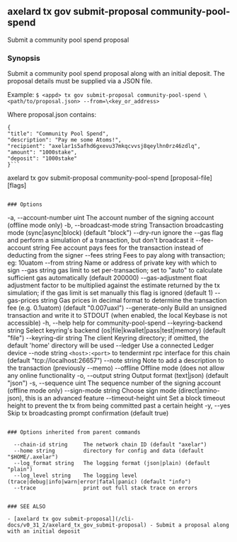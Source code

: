 ## axelard tx gov submit-proposal community-pool-spend

Submit a community pool spend proposal

### Synopsis

Submit a community pool spend proposal along with an initial deposit.
The proposal details must be supplied via a JSON file.

Example:
`$ <appd> tx gov submit-proposal community-pool-spend \<path/to/proposal.json> --from=\<key_or_address>`

Where proposal.json contains:

````
{
"title": "Community Pool Spend",
"description": "Pay me some Atoms!",
"recipient": "axelar1s5afhd6gxevu37mkqcvvsj8qeylhn0rz46zdlq",
"amount": "1000stake",
"deposit": "1000stake"
}```

````

axelard tx gov submit-proposal community-pool-spend [proposal-file] [flags]

```

### Options

```

-a, --account-number uint The account number of the signing account (offline mode only)
-b, --broadcast-mode string Transaction broadcasting mode (sync|async|block) (default "block")
--dry-run ignore the --gas flag and perform a simulation of a transaction, but don't broadcast it
--fee-account string Fee account pays fees for the transaction instead of deducting from the signer
--fees string Fees to pay along with transaction; eg: 10uatom
--from string Name or address of private key with which to sign
--gas string gas limit to set per-transaction; set to "auto" to calculate sufficient gas automatically (default 200000)
--gas-adjustment float adjustment factor to be multiplied against the estimate returned by the tx simulation; if the gas limit is set manually this flag is ignored (default 1)
--gas-prices string Gas prices in decimal format to determine the transaction fee (e.g. 0.1uatom) (default "0.007uaxl")
--generate-only Build an unsigned transaction and write it to STDOUT (when enabled, the local Keybase is not accessible)
-h, --help help for community-pool-spend
--keyring-backend string Select keyring's backend (os|file|kwallet|pass|test|memory) (default "file")
--keyring-dir string The client Keyring directory; if omitted, the default 'home' directory will be used
--ledger Use a connected Ledger device
--node string `<host>:<port>` to tendermint rpc interface for this chain (default "tcp://localhost:26657")
--note string Note to add a description to the transaction (previously --memo)
--offline Offline mode (does not allow any online functionality
-o, --output string Output format (text|json) (default "json")
-s, --sequence uint The sequence number of the signing account (offline mode only)
--sign-mode string Choose sign mode (direct|amino-json), this is an advanced feature
--timeout-height uint Set a block timeout height to prevent the tx from being committed past a certain height
-y, --yes Skip tx broadcasting prompt confirmation (default true)

```

### Options inherited from parent commands

```

      --chain-id string     The network chain ID (default "axelar")
      --home string         directory for config and data (default "$HOME/.axelar")
      --log_format string   The logging format (json|plain) (default "plain")
      --log_level string    The logging level (trace|debug|info|warn|error|fatal|panic) (default "info")
      --trace               print out full stack trace on errors

```

### SEE ALSO

- [axelard tx gov submit-proposal](/cli-docs/v0_31_2/axelard_tx_gov_submit-proposal) - Submit a proposal along with an initial deposit
```
